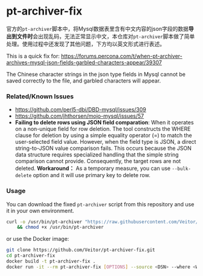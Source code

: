 # pt-archiver-fix

官方的`pt-archiver`脚本中，将Mysql数据表里含有中文内容的json字段的数据**导出到文件时**会出现乱码，无法正常显示中文，本仓库对`pt-archiver`脚本做了简单处理。使用过程中还发现了其他问题，下方均以英文形式进行表述。

This is a quick fix for: https://forums.percona.com/t/when-pt-archiver-archives-mysql-json-fields-garbled-characters-appear/39307

The Chinese character strings in the json type fields in Mysql cannot be saved correctly to the file, and garbled characters will appear.

### Related/Known Issues

- https://github.com/perl5-dbi/DBD-mysql/issues/309
- https://github.com/jhthorsen/mojo-mysql/issues/57
- **Failing to delete rows using JSON field comparation**: When it operates on a non-unique field for row deletion. The tool constructs the WHERE clause for deletion by using a simple equality operator (=) to match the user-selected field value. However, when the field type is JSON, a direct string-to-JSON value comparison fails. This occurs because the JSON data structure requires specialized handling that the simple string comparison cannot provide. Consequently, the target rows are not deleted. **Workaround：** As a temporary measure, you can use `--bulk-delete` option and it will use primary key to delete row.


### Usage

You can download the fixed `pt-archiver` script from this repository and use it in your own environment.

```bash
curl -o /usr/bin/pt-archiver "https://raw.githubusercontent.com/Veitor/pt-archiver-fix/refs/heads/main/pt-archiver.fix" \
    && chmod +x /usr/bin/pt-archiver
```

or use the Docker image:

```bash
git clone https://github.com/Veitor/pt-archiver-fix.git
cd pt-archiver-fix
docker build -t pt-archiver-fix .
docker run -it --rm pt-archiver-fix [OPTIONS] --source <DSN> --where <WHERE>
```